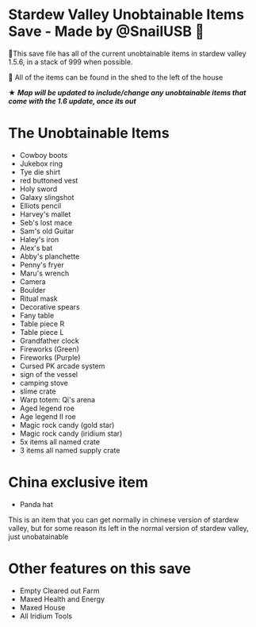 # Stardew Valley Unobtainable Items Save - Made by @SnailUSB 🐌
🐌This save file has all of the current unobtainable items in stardew valley 1.5.6, in a stack of 999 when possible.

🐌 All of the items can be found in the shed to the left of the house

★ ***Map will be updated to include/change any unobtainable items that come with the 1.6 update, once its out***

# The Unobtainable Items
- Cowboy boots
- Jukebox ring
- Tye die shirt
- red buttoned vest
- Holy sword
- Galaxy slingshot
- Elliots pencil
- Harvey's mallet
- Seb's lost mace
- Sam's old Guitar
- Haley's iron
- Alex's bat
- Abby's planchette
- Penny's fryer
- Maru's wrench
- Camera
- Boulder
- Ritual mask
- Decorative spears
- Fany table
- Table piece R
- Table piece L
- Grandfather clock
- Fireworks (Green)
- Fireworks (Purple)
- Cursed PK arcade system
- sign of the vessel
- camping stove
- slime crate
- Warp totem: Qi's arena
- Aged legend roe
- Age legend II roe
- Magic rock candy (gold star)
- Magic rock candy (iridium star)
- 5x items all named crate
- 3 items all named supply crate

# China exclusive item
- Panda hat

This is an item that you can get normally in chinese version of stardew valley, but for some reason its left in the normal version of stardew valley, just unobatainable 

# Other features on this save
- Empty Cleared out Farm
- Maxed Health and Energy
- Maxed House
- All Iridium Tools

